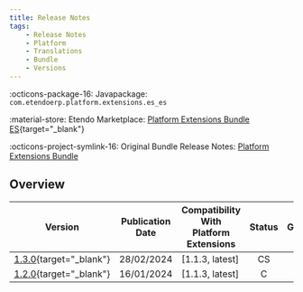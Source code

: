 ```yaml
---
title: Release Notes
tags:
    - Release Notes
    - Platform
    - Translations
    - Bundle
    - Versions
---
```


:octicons-package-16: Javapackage: `com.etendoerp.platform.extensions.es_es`

:material-store: Etendo Marketplace:  [Platform Extensions Bundle ES](https://marketplace.etendo.cloud/?#/product-details?module=3789DBA46FC54FDF96CD7D298203A3E9){target="_blank"}

:octicons-project-symlink-16: Original Bundle Release Notes: [Platform Extensions Bundle](../../bundles/platform-extensions/release-notes.md)

## Overview

| Version | Publication Date | Compatibility With Platform Extensions | Status | GitHub |
| --- | --- | --- | :----: | :----: |
| [1.3.0](https://github.com/etendosoftware/com.etendoerp.platform.extensions.es_es/releases/tag/1.3.0){target="_blank"} | 28/02/2024 | [1.1.3, latest] | CS | :white_check_mark: |
| [1.2.0](https://github.com/etendosoftware/com.etendoerp.platform.extensions.es_es/releases/tag/1.2.0){target="_blank"} | 16/01/2024 | [1.1.3, latest] | C | :white_check_mark: |